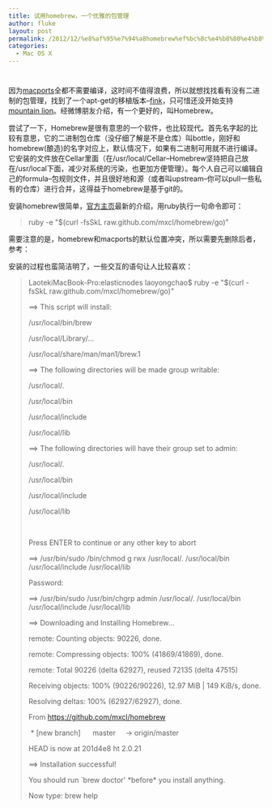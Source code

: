 ```yaml
---
title: 试用homebrew，一个优雅的包管理
author: fluke
layout: post
permalink: /2012/12/%e8%af%95%e7%94%a8homebrew%ef%bc%8c%e4%b8%80%e4%b8%aa%e4%bc%98%e9%9b%85%e7%9a%84%e5%8c%85%e7%ae%a1%e7%90%86/
categories:
  - Mac OS X
---
```

# 

因为[macports][1]全都不需要编译，这时间不值得浪费，所以就想找找看有没有二进制的包管理，找到了一个apt-get的移植版本–[fink][2]，只可惜还没开始支持[mountain lion][3]。经微博朋友介绍，有一个更好的，叫Homebrew。

 [1]: http://macports.org
 [2]: http://www.finkproject.org/
 [3]: http://www.apple.com/osx/

尝试了一下，Homebrew是很有意思的一个软件，也比较现代。首先名字起的比较有意思，它的二进制包仓库（没仔细了解是不是仓库）叫bottle，刚好和homebrew(酿造)的名字对应上，默认情况下，如果有二进制可用就不进行编译。它安装的文件放在Cellar里面（在/usr/local/Cellar–Homebrew坚持把自己放在/usr/local下面，减少对系统的污染，也更加方便管理）。每个人自己可以编辑自己的formula–包规则文件，并且很好地和源（或者叫upstream–你可以pull一些私有的仓库）进行合并，这得益于homebrew是基于git的。

安装homebrew很简单，[官方主页][4]最新的介绍，用ruby执行一句命令即可：

 [4]: http://mxcl.github.com/homebrew/

> ruby -e "$(curl -fsSkL raw.github.com/mxcl/homebrew/go)"

需要注意的是，homebrew和macports的默认位置冲突，所以需要先删除后者，参考：

> 

安装的过程也蛮简洁明了，一些交互的语句让人比较喜欢：

> LaotekiMacBook-Pro:elasticnodes laoyongchao$ ruby -e "$(curl -fsSkL raw.github.com/mxcl/homebrew/go)"
> 
> ==> This script will install:
> 
> /usr/local/bin/brew
> 
> /usr/local/Library/…
> 
> /usr/local/share/man/man1/brew.1
> 
> ==> The following directories will be made group writable:
> 
> /usr/local/.
> 
> /usr/local/bin
> 
> /usr/local/include
> 
> /usr/local/lib
> 
> ==> The following directories will have their group set to admin:
> 
> /usr/local/.
> 
> /usr/local/bin
> 
> /usr/local/include
> 
> /usr/local/lib
> 
>  
> 
> Press ENTER to continue or any other key to abort
> 
> ==> /usr/bin/sudo /bin/chmod g rwx /usr/local/. /usr/local/bin /usr/local/include /usr/local/lib
> 
> Password:
> 
> ==> /usr/bin/sudo /usr/bin/chgrp admin /usr/local/. /usr/local/bin /usr/local/include /usr/local/lib
> 
> ==> Downloading and Installing Homebrew…
> 
> remote: Counting objects: 90226, done.
> 
> remote: Compressing objects: 100% (41869/41869), done.
> 
> remote: Total 90226 (delta 62927), reused 72135 (delta 47515)
> 
> Receiving objects: 100% (90226/90226), 12.97 MiB | 149 KiB/s, done.
> 
> Resolving deltas: 100% (62927/62927), done.
> 
> From https://github.com/mxcl/homebrew
> 
>  * [new branch]      master     -> origin/master
> 
> HEAD is now at 201d4e8 ht 2.0.21
> 
> ==> Installation successful!
> 
> You should run `brew doctor' \*before\* you install anything.
> 
> Now type: brew help